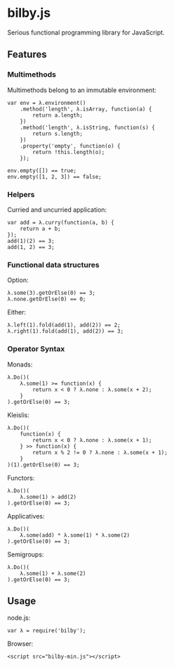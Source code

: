 # bilby.js

Serious functional programming library for JavaScript.

## Features

### Multimethods

Multimethods belong to an immutable environment:

    var env = λ.environment()
        .method('length', λ.isArray, function(a) {
            return a.length;
        })
        .method('length', λ.isString, function(s) {
            return s.length;
        })
        .property('empty', function(o) {
            return !this.length(o);
        });

    env.empty([]) == true;
    env.empty([1, 2, 3]) == false;

### Helpers

Curried and uncurried application:

    var add = λ.curry(function(a, b) {
        return a + b;
    });
    add(1)(2) == 3;
    add(1, 2) == 3;

### Functional data structures

Option:

    λ.some(3).getOrElse(0) == 3;
    λ.none.getOrElse(0) == 0;

Either:

    λ.left(1).fold(add(1), add(2)) == 2;
    λ.right(1).fold(add(1), add(2)) == 3;

### Operator Syntax

Monads:

    λ.Do()(
        λ.some(1) >= function(x) {
            return x < 0 ? λ.none : λ.some(x + 2);
        }
    ).getOrElse(0) == 3;

Kleislis:

    λ.Do()(
        function(x) {
            return x < 0 ? λ.none : λ.some(x + 1);
        } >> function(x) {
            return x % 2 != 0 ? λ.none : λ.some(x + 1);
        }
    )(1).getOrElse(0) == 3;

Functors:

    λ.Do()(
        λ.some(1) > add(2)
    ).getOrElse(0) == 3;

Applicatives:

    λ.Do()(
        λ.some(add) * λ.some(1) * λ.some(2)
    ).getOrElse(0) == 3;

Semigroups:

    λ.Do()(
        λ.some(1) + λ.some(2)
    ).getOrElse(0) == 3;

## Usage

node.js:

    var λ = require('bilby');

Browser:

    <script src="bilby-min.js"></script>
